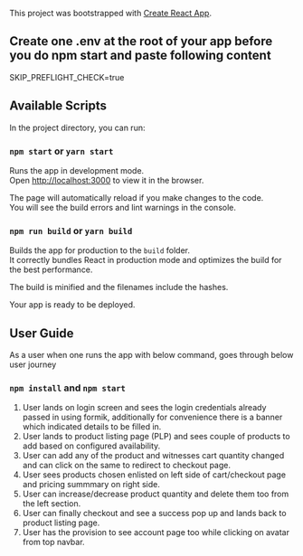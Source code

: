 This project was bootstrapped with [Create React App](https://github.com/facebook/create-react-app).

## Create one .env at the root of your app before you do npm start and paste following content
SKIP_PREFLIGHT_CHECK=true
## Available Scripts

In the project directory, you can run:

### `npm start` or `yarn start`

Runs the app in development mode.<br>
Open [http://localhost:3000](http://localhost:3000) to view it in the browser.

The page will automatically reload if you make changes to the code.<br>
You will see the build errors and lint warnings in the console.

### `npm run build` or `yarn build`

Builds the app for production to the `build` folder.<br>
It correctly bundles React in production mode and optimizes the build for the best performance.

The build is minified and the filenames include the hashes.<br>

Your app is ready to be deployed.

## User Guide

As a user when one runs the app with below command, goes through below user journey
### `npm install` and `npm start`

1. User lands on login screen and sees the login credentials already passed in using formik, additionally for convenience there is a banner which indicated details to be filled in.
2. User lands to product listing page (PLP) and sees couple of products to add based on configured availability.
3. User can add any of the product and witnesses cart quantity changed and can click on the same to redirect to checkout page.
4. User sees products chosen enlisted on left side of cart/checkout page and pricing summmary on right side.
5. User can increase/decrease product quantity and delete them too from the left section.
5. User can finally checkout and see a success pop up and lands back to product listing page.
6. User has the provision to see account page too while clicking on avatar from top navbar.